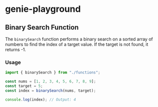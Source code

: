 # genie-playground

## Binary Search Function

The `binarySearch` function performs a binary search on a sorted array of numbers to find the index of a target value. If the target is not found, it returns -1.

### Usage

```typescript
import { binarySearch } from "./functions";

const nums = [1, 2, 3, 4, 5, 6, 7, 8, 9];
const target = 5;
const index = binarySearch(nums, target);

console.log(index); // Output: 4
```

